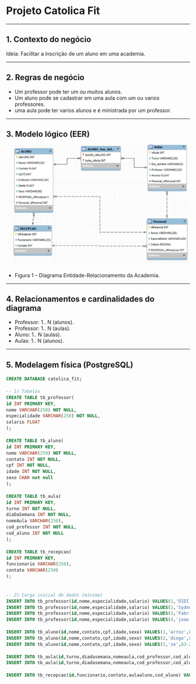 # Projeto Catolica Fit
---

## 1. Contexto do negócio
Ideia: Facilitar a inscrição  de um aluno em uma academia.

---

## 2. Regras de negócio
- Um professor pode ter um ou muitos alunos.
- Um aluno pode se cadastrar em uma aula com um ou varios professores.
- uma aula pode ter varios alunos e é ministrada por um professor.
---

## 3. Modelo lógico (EER)
![Diagrama do Modelo Lógico](public/image.png)

- Figura 1 – Diagrama Entidade-Relacionamento da Academia.
---

## 4. Relacionamentos e cardinalidades do diagrama

- Professor:  1.. N (alunos).
- Professor: 1.. N (aulas).
- Aluno: 1.. N (aulas).
- Aulas: 1.. N (alunos).
---

## 5. Modelagem física (PostgreSQL)
```SQL
CREATE DATABASE catolica_fit;

-- 1) Tabelas
CREATE TABLE tb_professor(
id INT PRIMARY KEY,
nome VARCHAR(250) NOT NULL,
especialidade VARCHAR(250) NOT NULL,
salario FLOAT
);

CREATE TABLE tb_aluno(
id INT PRIMARY KEY,
nome VARCHAR(250) NOT NULL,
contato INT NOT NULL,
cpf INT NOT NULL,
idade INT NOT NULL,
sexo CHAR not null
);

CREATE TABLE tb_aula(
id INT PRIMARY KEY,
turno INT NOT NULL,
diaDaSemana INT NOT NULL,
nomeAula VARCHAR(250),
cod_professor INT NOT NULL,
cod_aluno INT NOT NULL
);

CREATE TABLE tb_recepcao(
id INT PRIMARY KEY,
funcionario VARCHAR(250),
contato VARCHAR(250)
);


-- 2) Carga inicial de dados (mínima)
INSERT INTO tb_professor(id,nome,especialidade,salario) VALUES(1,'DIDI','MUSCULACAO',2000);
INSERT INTO tb_professor(id,nome,especialidade,salario) VALUES(2,'Sydney','Danca',10000);
INSERT INTO tb_professor(id,nome,especialidade,salario) VALUES(3,'Fabricio','natacao',7000);
INSERT INTO tb_professor(id,nome,especialidade,salario) VALUES(4,'joao','crossfit',5000);

INSERT INTO tb_aluno(id,nome,contato,cpf,idade,sexo) VALUES(1,'arroz',83-0000000,1982773827-90,20,'M');
INSERT INTO tb_aluno(id,nome,contato,cpf,idade,sexo) VALUES(2,'diogo',83-1111111,1982773827-90,30,'M');
INSERT INTO tb_aluno(id,nome,contato,cpf,idade,sexo) VALUES(3,'ze',83-2222222,1982773827-90,40,'M');

INSERT INTO tb_aula(id,turno,diadasemana,nomeaula,cod_professor,cod_aluno) VALUES (1,'noite','quarta-feira','musculacao',1,1);
INSERT INTO tb_aula(id,turno,diadasemana,nomeaula,cod_professor,cod_aluno) VALUES (2,'noite','sexta-feira','danca',2,1);

INSERT INTO tb_recepcao(id,funcionario,contato,aulaaluno,cod_aluno) VALUES (1,'julia',830000000,'muculacao',2);